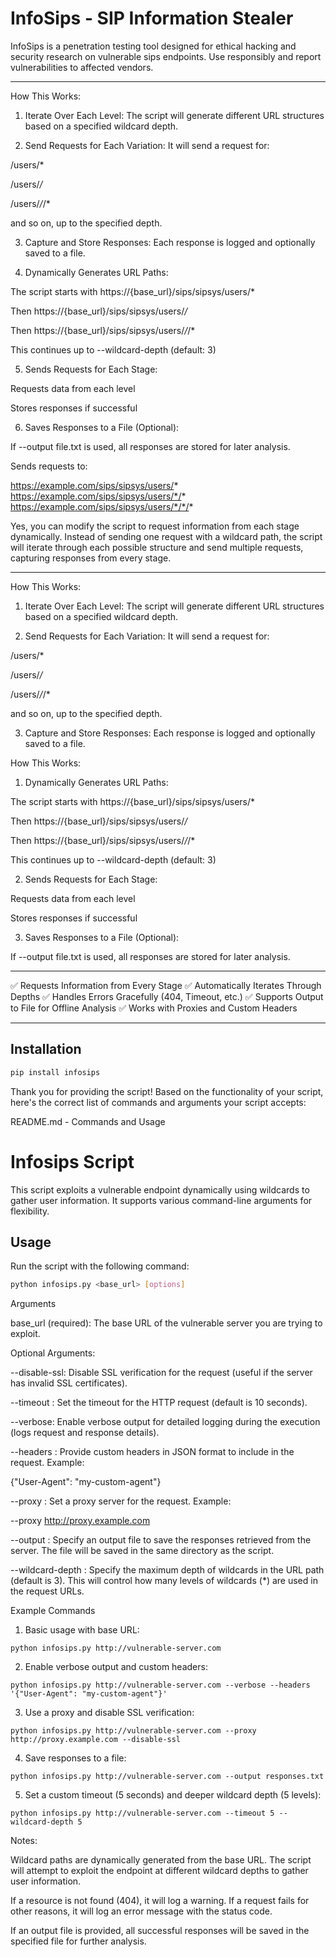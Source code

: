 # InfoSips - SIP Information Stealer

InfoSips is a penetration testing tool designed for ethical hacking and security research on vulnerable sips endpoints.
Use responsibly and report vulnerabilities to affected vendors.


---

How This Works:

1. Iterate Over Each Level: The script will generate different URL structures based on a specified wildcard depth.


2. Send Requests for Each Variation: It will send a request for:

/users/*

/users/*/*

/users/*/*/*

and so on, up to the specified depth.



3. Capture and Store Responses: Each response is logged and optionally saved to a file.




4. Dynamically Generates URL Paths:

The script starts with https://{base_url}/sips/sipsys/users/*

Then https://{base_url}/sips/sipsys/users/*/*

Then https://{base_url}/sips/sipsys/users/*/*/*

This continues up to --wildcard-depth (default: 3)



5. Sends Requests for Each Stage:

Requests data from each level

Stores responses if successful



6. Saves Responses to a File (Optional):

If --output file.txt is used, all responses are stored for later analysis.

Sends requests to:

https://example.com/sips/sipsys/users/*
https://example.com/sips/sipsys/users/*/*
https://example.com/sips/sipsys/users/*/*/*


Yes, you can modify the script to request information from each stage dynamically. Instead of sending one request with a wildcard path, the script will iterate through each possible structure and send multiple requests, capturing responses from every stage.


---

How This Works:

1. Iterate Over Each Level: The script will generate different URL structures based on a specified wildcard depth.


2. Send Requests for Each Variation: It will send a request for:

/users/*

/users/*/*

/users/*/*/*

and so on, up to the specified depth.



3. Capture and Store Responses: Each response is logged and optionally saved to a file.





How This Works:

1. Dynamically Generates URL Paths:

The script starts with https://{base_url}/sips/sipsys/users/*

Then https://{base_url}/sips/sipsys/users/*/*

Then https://{base_url}/sips/sipsys/users/*/*/*

This continues up to --wildcard-depth (default: 3)



2. Sends Requests for Each Stage:

Requests data from each level

Stores responses if successful



3. Saves Responses to a File (Optional):

If --output file.txt is used, all responses are stored for later analysis.


---


✅ Requests Information from Every Stage
✅ Automatically Iterates Through Depths
✅ Handles Errors Gracefully (404, Timeout, etc.)
✅ Supports Output to File for Offline Analysis
✅ Works with Proxies and Custom Headers


---

## Installation
```bash
pip install infosips
```

Thank you for providing the script! Based on the functionality of your script, here's the correct list of commands and arguments your script accepts:

README.md - Commands and Usage

# Infosips Script

This script exploits a vulnerable endpoint dynamically using wildcards to gather user information. It supports various command-line arguments for flexibility.

## Usage

Run the script with the following command:

```bash
python infosips.py <base_url> [options]
```
Arguments

base_url (required): The base URL of the vulnerable server you are trying to exploit.


Optional Arguments:

--disable-ssl: Disable SSL verification for the request (useful if the server has invalid SSL certificates).

--timeout <seconds>: Set the timeout for the HTTP request (default is 10 seconds).

--verbose: Enable verbose output for detailed logging during the execution (logs request and response details).

--headers <json>: Provide custom headers in JSON format to include in the request. Example:

{"User-Agent": "my-custom-agent"}

--proxy <url>: Set a proxy server for the request. Example:

--proxy http://proxy.example.com

--output <file>: Specify an output file to save the responses retrieved from the server. The file will be saved in the same directory as the script.

--wildcard-depth <depth>: Specify the maximum depth of wildcards in the URL path (default is 3). This will control how many levels of wildcards (*) are used in the request URLs.


Example Commands

1. Basic usage with base URL:
```
python infosips.py http://vulnerable-server.com
```

2. Enable verbose output and custom headers:
```
python infosips.py http://vulnerable-server.com --verbose --headers '{"User-Agent": "my-custom-agent"}'
```

3. Use a proxy and disable SSL verification:
```
python infosips.py http://vulnerable-server.com --proxy http://proxy.example.com --disable-ssl
```

4. Save responses to a file:
```
python infosips.py http://vulnerable-server.com --output responses.txt
```

5. Set a custom timeout (5 seconds) and deeper wildcard depth (5 levels):
```
python infosips.py http://vulnerable-server.com --timeout 5 --wildcard-depth 5
```


Notes:

Wildcard paths are dynamically generated from the base URL. The script will attempt to exploit the endpoint at different wildcard depths to gather user information.

If a resource is not found (404), it will log a warning. If a request fails for other reasons, it will log an error message with the status code.

If an output file is provided, all successful responses will be saved in the specified file for further analysis.
